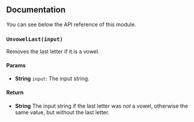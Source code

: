 ## Documentation

You can see below the API reference of this module.

### `UnvowelLast(input)`
Removes the last letter if it is a vowel.

#### Params
- **String** `input`: The input string.

#### Return
- **String** The input string if the last letter was *not* a vowel, otherwise the same value, but without the last letter.

